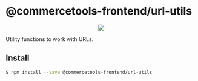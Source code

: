 # @commercetools-frontend/url-utils

<p align="center">
  <a href="https://www.npmjs.com/package/@commercetools-frontend/url-utils"><img src="https://img.shields.io/npm/v/@commercetools-frontend/url-utils.svg"></a>
</p>

Utility functions to work with URLs.

## Install

```bash
$ npm install --save @commercetools-frontend/url-utils
```

